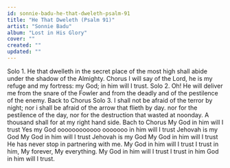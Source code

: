 ```yaml
---
id: sonnie-badu-he-that-dweleth-psalm-91
title: "He That Dweleth (Psalm 91)"
artist: "Sonnie Badu"
album: "Lost in His Glory"
cover: ""
created: ""
updated: ""
---
```


Solo 1.
He that dwelleth in the secret place of the most high shall abide under the shadow of the Almighty.
Chorus
I will say of the Lord, he is my refuge and my fortress: my God; in him will I trust.
Solo 2.
Oh! He will deliver me from the snare of the Fowler and from the deadly and of the pestilence of the enemy.
Back to Chorus
Solo 3.
I shall not be afraid of the terror by night; nor i shall be afraid of the arrow that flieth by day. nor for the pestilence of the day, nor for the destruction that wasted at noonday. A thousand shall for at my right hand side.
Bach to Chorus
My God in him will I trust
Yes my God oooooooooooo
ooooooo in him will I trust
Jehovah is my God
My God in him will I trust
Jehovah is my God
My God in him will I trust
He has never stop in partnering with me.
My God in him will I trust
I trust in him, My forever,
My everything.
My God in him will I trust
I trust in him
God in him will I trust.